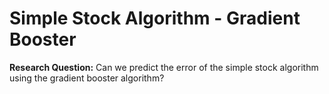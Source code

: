 # Simple Stock Algorithm - Gradient Booster
**Research Question:** Can we predict the error of the simple stock algorithm using the gradient booster algorithm?
